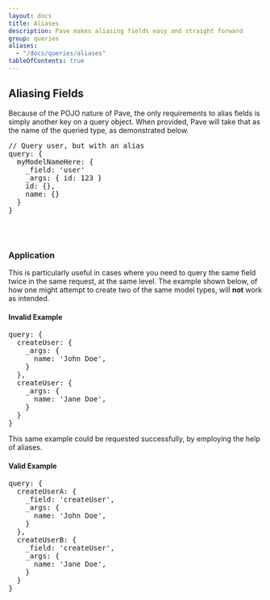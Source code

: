 ```yaml
---
layout: docs
title: Aliases
description: Pave makes aliasing fields easy and straight forward
group: queries
aliases:
  - "/docs/queries/aliases"
tableOfContents: true
---
```


## Aliasing Fields

Because of the POJO nature of Pave, the only requirements to alias fields is simply another key on a query object. When provided, Pave will take that as the name of the queried type, as demonstrated below.

<div class="rounded border-2 border-gray-200 bg-gray-100 p-3 overflow-x-auto">
<pre>
<span class='text-green-500'>// Query user, but with an alias</span>
query: {
  myModelNameHere: { 
    _field: 'user'
    _args: { id: 123 }
    id: {},
    name: {}
  }
}</pre>
</div>
<br><br>

### Application

This is particularly useful in cases where you need to query the same field twice in the same request, at the same level. The example shown below, of how one might attempt to create two of the same model types, will **not** work as intended.

#### Invalid Example

<div class="rounded border-2 border-gray-200 bg-gray-100 p-3 overflow-x-auto">
<pre>
query: {
  createUser: { 
    _args: { 
      name: 'John Doe',
    }
  },
  createUser: { 
    _args: { 
      name: 'Jane Doe',
    }
  }
}</pre>
</div>

This same example could be requested successfully, by employing the help of aliases.

#### Valid Example

<div class="rounded border-2 border-gray-200 bg-gray-100 p-3 overflow-x-auto">
<pre>
query: {
  createUserA: { 
    _field: 'createUser',
    _args: { 
      name: 'John Doe',
    }
  },
  createUserB: { 
    _field: 'createUser',
    _args: { 
      name: 'Jane Doe',
    }
  }
}</pre>
</div>